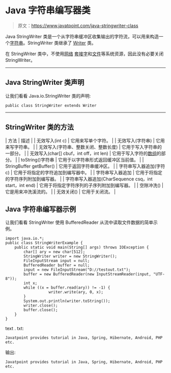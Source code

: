 # Java 字符串编写器类

> 原文：<https://www.javatpoint.com/java-stringwriter-class>

Java StringWriter 类是一个从字符串缓冲区收集输出的字符流，可以用来构造一个[字符串](java-string)。StringWriter 类继承了 [Writer](java-writer-class) 类。

在 StringWriter 类中，不使用[网络](java-networking) [套接字](socket-programming)和[文件](java-file-class)等系统资源，因此没有必要关闭 StringWriter。

* * *

## Java StringWriter 类声明

让我们看看 Java.io.StringWriter 类的声明:

```
public class StringWriter extends Writer

```

* * *

## StringWriter 类的方法

| 方法 | 描述 |
| 无效写入(int c) | 它用来写单个字符。 |
| 无效写入(字符串) | 它用来写字符串。 |
| 无效写入(字符串、整数关闭、整数长度) | 它用于写入字符串的一部分。 |
| 无效写入(char[] cbuf，int off，int len) | 它用于写入字符的[数组](array-in-java)的部分。 |
| toString()字符串 | 它用于以字符串形式返回缓冲区当前值。 |
| StringBuffer getBuffer() | 它用于返回字符串缓冲区。 |
| 字符串写入器追加(字符 c) | 它用于将指定的字符追加到编写器中。 |
| 字符串写入器追加 | 它用于将指定的字符序列附加到编写器。 |
| 字符串写入器追加(CharSequence csq，int start，int end) | 它用于将指定字符序列的子序列附加到编写器。 |
| 空隙冲洗() | 它是用来冲洗溪流的。 |
| 无效关闭() | 它用于关闭流。 |

## Java 字符串编写器示例

让我们看看 StringWriter 使用 BufferedReader 从流中读取文件数据的简单示例。

```
import java.io.*;
public class StringWriterExample {
	public static void main(String[] args) throws IOException {
		char[] ary = new char[512];
		StringWriter writer = new StringWriter();
		FileInputStream input = null;
		BufferedReader buffer = null;
		input = new FileInputStream("D://testout.txt");
		buffer = new BufferedReader(new InputStreamReader(input, "UTF-8"));
		int x;
		while ((x = buffer.read(ary)) != -1) {
                   writer.write(ary, 0, x);
		}
		System.out.println(writer.toString());		
		writer.close();
		buffer.close();
    }
}

```

text . txt:

```
Javatpoint provides tutorial in Java, Spring, Hibernate, Android, PHP etc.

```

输出:

```
Javatpoint provides tutorial in Java, Spring, Hibernate, Android, PHP etc.

```